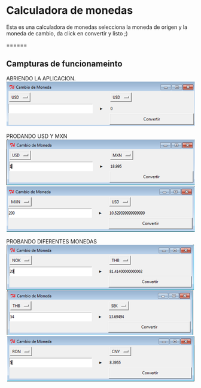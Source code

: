 # Calculadora de monedas
Esta es una calculadora de monedas
selecciona la moneda de origen y la moneda de cambio, da click en convertir y listo ;)

======
## Campturas de funcionameinto
ABRIENDO LA APLICACION.
![alt text](ReadmeAssets/currencyapp.png "OPEN THE APP")

PRODANDO USD Y MXN
![alt text](ReadmeAssets/MXN&USD.png )

PROBANDO DIFERENTES MONEDAS
![alt text](ReadmeAssets/randomcurrencys.png )



